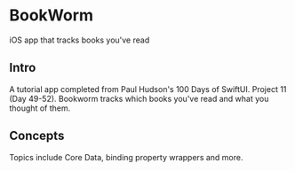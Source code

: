 # BookWorm
iOS app that tracks books you've read

## Intro
A tutorial app completed from Paul Hudson's 100 Days of SwiftUI.  Project 11 (Day 49-52).  Bookworm tracks which books you've read and what you thought of them.

## Concepts
Topics include Core Data, binding property wrappers and more.
